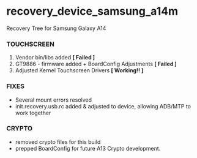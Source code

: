 # recovery_device_samsung_a14m
 Recovery Tree for Samsung Galaxy A14

### TOUCHSCREEN

1. Vendor bin/libs added **[ Failed ]**
2. GT9886 - firmware added + BoardConfig Adjustments **[ Failed ]**
3. Adjusted Kernel Touchscreen Drivers **[ Working!! ]**

### FIXES

- Several mount errors resolved
- init.recovery.usb.rc added & adjusted to device, allowing ADB/MTP to work together

### CRYPTO

- removed crypto files for this build
- prepped BoardConfig for future A13 Crypto development.
